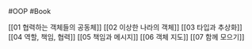 #OOP #Book

[[01 협력하는 객체들의 공동체]]
[[02 이상한 나라의 객체]]
[[03 타입과 추상화]]
[[04 역할, 책임, 협력]]
[[05 책임과 메시지]]
[[06 객체 지도]]
[[07 함께 모으기]]